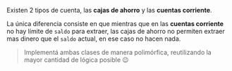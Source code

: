 Existen 2 tipos de cuenta, las **cajas de ahorro** y las **cuentas corriente**.

La única diferencia consiste en que mientras que en las **cuentas corriente** no hay límite de `saldo` para extraer, las cajas de ahorro no permiten extraer mas dinero que el `saldo` actual, en ese caso no hacen nada.

> Implementá ambas clases de manera polimórfica, reutilizando la mayor cantidad de lógica posible  :wink: